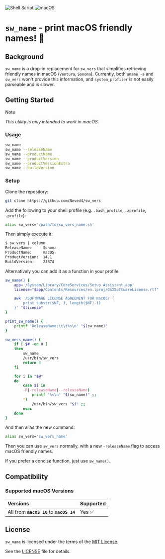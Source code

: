 ![Shell Script](https://img.shields.io/badge/Shell_Script-9DDE66?logo=gnubash&logoColor=000&style=for-the-badge)
![macOS](https://img.shields.io/badge/macOS-000000?style=for-the-badge&logo=apple&logoColor=fff)

# `sw_name` - print macOS friendly names! 🚀

## Background

`sw_name` is a drop-in replacement for `sw_vers` that simplifies retrieving friendly names in macOS (`Ventura`, `Sonoma`). Currently, both `uname -a` and `sw_vers` won't provide this information, and `system_profiler` is not easily parseable and is slower.

## Getting Started

> [!NOTE]
> _This utility is only intended to work in macOS._

### Usage

```sh
sw_name
sw_name --releaseName
sw_name --productName
sw_name --productVersion
sw_name --productVersionExtra
sw_name --buildVersion
```

### Setup

Clone the repository:
```sh
git clone https://github.com/Neved4/sw_vers
```

Add the following to your shell profile (e.g. `.bash_profile`, `.zprofile`, `.profile`):
```sh
alias sw_vers='/path/to/sw_vers_name.sh'
```

Then simply execute it:
```sh
$ sw_vers | column
ReleaseName:     Sonoma
ProductName:     macOS
ProductVersion:  14.1
BuildVersion:    23B74
```

Alternatively you can add it as a function in your profile:
```sh
sw_name() {
	app='/System/Library/CoreServices/Setup Assistant.app'
	license="$app/Contents/Resources/en.lproj/OSXSoftwareLicense.rtf"

	awk '/SOFTWARE LICENSE AGREEMENT FOR macOS/ {
		print substr($NF, 1, length($NF)-1)
	}' "$license"
}

print_sw_name() {
	printf 'ReleaseName:\t\t%s\n' "$(sw_name)"
}

sw_vers_name() {
	if [ $# -eq 0 ]
	then
		sw_name
		/usr/bin/sw_vers
		return 0
	fi

	for i in "$@"
	do
		case $i in
		-R|-releaseName|--releaseName)
			printf '%s\n' "$(sw_name)" ;;
		*)
			/usr/bin/sw_vers "$i" ;;
		esac
	done
}
```

And then alias the new command:
```sh
alias sw_vers='sw_vers_name'
```

Then you can use `sw_vers` normally, with a new `-releaseName` flag to access macOS friendly names.

If you prefer a concise function, just use `sw_name()`.

## Compatibility

### Supported macOS Versions

| Versions                                  | Supported |
| :---------------------------------------- | :-------- |
| All from **`macOS 10`** to **`macOS 14`** | Yes ✅     |

## License

`sw_name` is licensed under the terms of the [MIT License].
   
See the [LICENSE](LICENSE) file for details.

[MIT License]: https://opensource.org/license/mit/
